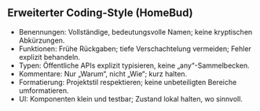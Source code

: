 ## Erweiterter Coding-Style (HomeBud)

- Benennungen: Vollständige, bedeutungsvolle Namen; keine kryptischen Abkürzungen.
- Funktionen: Frühe Rückgaben; tiefe Verschachtelung vermeiden; Fehler explizit behandeln.
- Typen: Öffentliche APIs explizit typisieren, keine „any“-Sammelbecken.
- Kommentare: Nur „Warum“, nicht „Wie“; kurz halten.
- Formatierung: Projektstil respektieren; keine unbeteiligten Bereiche umformatieren.
- UI: Komponenten klein und testbar; Zustand lokal halten, wo sinnvoll.


